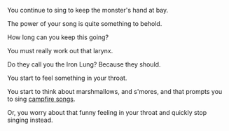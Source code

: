 You continue to sing to keep the monster's hand at bay.

The power of your song is quite something to behold.

How long can you keep this going?

You must really work out that larynx.

Do they call you the Iron Lung? Because they should.

You start to feel something in your throat.

You start to think about marshmallows, and s'mores,
and that prompts you to sing [campfire songs](campfire_songs/rootbeer_song.md).

Or, you worry about that funny feeling in your
throat and quickly stop singing instead.
